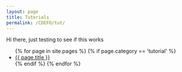 ```yaml
---
layout: page
title: Tutorials
permalink: /CDEFO/tut/
---
```

Hi there, just testing to see if this works
<ul>
  {% for page in site.pages %}
	{% if page.category == 'tutorial' %}
	  <li><a href="{{ page.url }}">{{ page.title }}</a></li>
	{% endif %}   <!-- cat-match-p -->
  {% endfor %}  <!-- page -->
</ul>